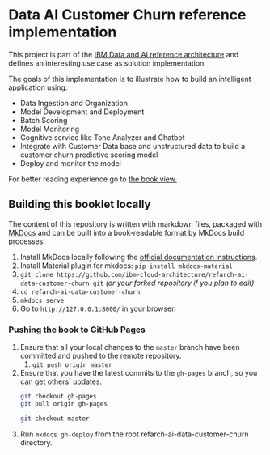 # Data AI Customer Churn reference implementation

This project is part of the [IBM Data and AI reference architecture](https://ibm-cloud-architecture.github.io/refarch-data-ai-analytics/) and defines an interesting use case as solution implementation.

The goals of this implementation is to illustrate how to build an intelligent application using:

* Data Ingestion and Organization
* Model Development and Deployment
* Batch Scoring
* Model Monitoring
* Cognitive service like Tone Analyzer and Chatbot
* Integrate with Customer Data base and unstructured data to build a customer churn predictive scoring model
* Deploy and monitor the model

For better reading experience go to [the book view.](http://ibm-cloud-architecture.github.io/refarch-ai-data-customer-churn)


## Building this booklet locally

The content of this repository is written with markdown files, packaged with [MkDocs](https://www.mkdocs.org/) and can be built into a book-readable format by MkDocs build processes.

1. Install MkDocs locally following the [official documentation instructions](https://www.mkdocs.org/#installation).
1. Install Material plugin for mkdocs:  `pip install mkdocs-material` 
2. `git clone https://github.com/ibm-cloud-architecture/refarch-ai-data-customer-churn.git` _(or your forked repository if you plan to edit)_
3. `cd refarch-ai-data-customer-churn`
4. `mkdocs serve`
5. Go to `http://127.0.0.1:8000/` in your browser.

### Pushing the book to GitHub Pages

1. Ensure that all your local changes to the `master` branch have been committed and pushed to the remote repository.
   1. `git push origin master`
2. Ensure that you have the latest commits to the `gh-pages` branch, so you can get others' updates.
	```bash
	git checkout gh-pages
	git pull origin gh-pages
	
	git checkout master
	```
3. Run `mkdocs gh-deploy` from the root refarch-ai-data-customer-churn directory.
